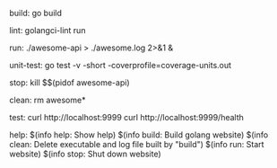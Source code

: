 build:
	go build

lint:
	golangci-lint run

run:
	./awesome-api > ./awesome.log 2>&1 &

unit-test:
	go test -v -short -coverprofile=coverage-units.out

stop:
	kill $$(pidof awesome-api)

clean:
	rm awesome*

test:
	curl http://localhost:9999
	curl http://localhost:9999/health

help:
	$(info help: Show help)
	$(info build: Build golang website)
	$(info clean: Delete executable and log file built by "build")
	$(info run: Start website)
	$(info stop: Shut down website)
